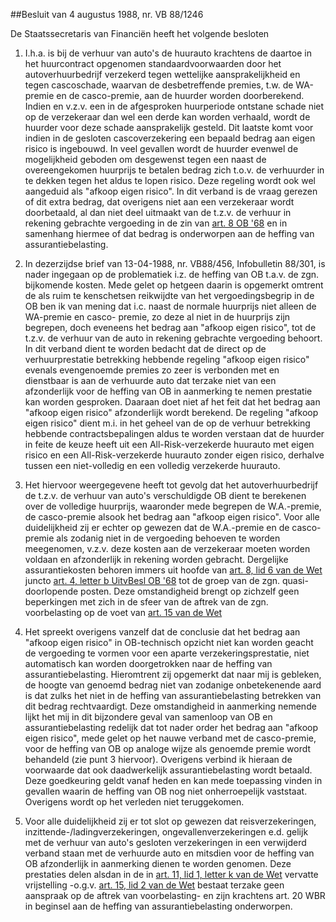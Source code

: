 <meta http-equiv='Content-Type' content='text/html; charset=utf-8' />

##Besluit van 4 augustus 1988, nr. VB 88/1246

De Staatssecretaris van Financiën heeft het volgende besloten    

1. I.h.a. is bij de verhuur van auto's de huurauto krachtens de daartoe in het huurcontract opgenomen standaardvoorwaarden door het autoverhuurbedrijf verzekerd tegen wettelijke aansprakelijkheid en tegen cascoschade, waarvan de desbetreffende premies, t.w. de WA-premie en de casco-premie, aan de huurder worden doorberekend. Indien en v.z.v. een in de afgesproken huurperiode ontstane schade niet op de verzekeraar dan wel een derde kan worden verhaald, wordt de huurder voor deze schade aansprakelijk gesteld. Dit laatste komt voor indien in de gesloten cascoverzekering een bepaald bedrag aan eigen risico is ingebouwd. In veel gevallen wordt de huurder evenwel de mogelijkheid geboden om desgewenst tegen een naast de overeengekomen huurprijs te betalen bedrag zich t.o.v. de verhuurder in te dekken tegen het aldus te lopen risico. Deze regeling wordt ook wel aangeduid als "afkoop eigen risico". In dit verband is de vraag gerezen of dit extra bedrag, dat overigens niet aan een verzekeraar wordt doorbetaald, al dan niet deel uitmaakt van de t.z.v. de verhuur in rekening gebrachte vergoeding in de zin van [art. 8 OB '68](../../../../../../../wet/wet/op/de/omzetbelasting/1968/BWBR0002629/README.md) en in samenhang hiermee of dat bedrag is onderworpen aan de heffing van assurantiebelasting.  

2. In dezerzijdse brief van 13-04-1988, nr. VB88/456, Infobulletin 88/301, is nader ingegaan op de problematiek i.z. de heffing van OB t.a.v. de zgn. bijkomende kosten. Mede gelet op hetgeen daarin is opgemerkt omtrent de als ruim te kenschetsen reikwijdte van het vergoedingsbegrip in de OB ben ik van mening dat i.c. naast de normale huurprijs niet alleen de WA-premie en casco- premie, zo deze al niet in de huurprijs zijn begrepen, doch eveneens het bedrag aan "afkoop eigen risico", tot de t.z.v. de verhuur van de auto in rekening gebrachte vergoeding behoort. In dit verband dient te worden bedacht dat de direct op de verhuurprestatie betrekking hebbende regeling "afkoop eigen risico" evenals evengenoemde premies zo zeer is verbonden met en dienstbaar is aan de verhuurde auto dat terzake niet van een afzonderlijk voor de heffing van OB in aanmerking te nemen prestatie kan worden gesproken. Daaraan doet niet af het feit dat het bedrag aan "afkoop eigen risico" afzonderlijk wordt berekend. De regeling "afkoop eigen risico" dient m.i. in het geheel van de op de verhuur betrekking hebbende contractsbepalingen aldus te worden verstaan dat de huurder in feite de keuze heeft uit een All-Risk-verzekerde huurauto met eigen risico en een All-Risk-verzekerde huurauto zonder eigen risico, derhalve tussen een niet-volledig en een volledig verzekerde huurauto.  

3. Het hiervoor weergegevene heeft tot gevolg dat het autoverhuurbedrijf de t.z.v. de verhuur van auto's verschuldigde OB dient te berekenen over de volledige huurprijs, waaronder mede begrepen de W.A.-premie, de casco-premie alsook het bedrag aan "afkoop eigen risico". Voor alle duidelijkheid zij er echter op gewezen dat de W.A.-premie en de casco-premie als zodanig niet in de vergoeding behoeven te worden meegenomen, v.z.v. deze kosten aan de verzekeraar moeten worden voldaan en afzonderlijk in rekening worden gebracht. Dergelijke assurantiekosten behoren immers uit hoofde van [art. 8, lid 6 van de Wet](../../../../../../../wet/wet/op/de/omzetbelasting/1968/BWBR0002629/README.md) juncto [art. 4, letter b UitvBesl OB '68](../../../../../../../AMvB/uitvoeringsbesluit/omzetbelasting/1968/BWBR0002633/README.md) tot de groep van de zgn. quasi-doorlopende posten. Deze omstandigheid brengt op zichzelf geen beperkingen met zich in de sfeer van de aftrek van de zgn. voorbelasting op de voet van [art. 15 van de Wet](../../../../../../../wet/wet/op/de/omzetbelasting/1968/BWBR0002629/README.md)  

4. Het spreekt overigens vanzelf dat de conclusie dat het bedrag aan "afkoop eigen risico" in OB-technisch opzicht niet kan worden geacht de vergoeding te vormen voor een aparte verzekeringsprestatie, niet automatisch kan worden doorgetrokken naar de heffing van assurantiebelasting. Hieromtrent zij opgemerkt dat naar mij is gebleken, de hoogte van genoemd bedrag niet van zodanige onbetekenende aard is dat zulks het niet in de heffing van assurantiebelasting betrekken van dit bedrag rechtvaardigt. Deze omstandigheid in aanmerking nemende lijkt het mij in dit bijzondere geval van samenloop van OB en assurantiebelasting redelijk dat tot nader order het bedrag aan "afkoop eigen risico", mede gelet op het nauwe verband met de casco-premie, voor de heffing van OB op analoge wijze als genoemde premie wordt behandeld (zie punt 3 hiervoor). Overigens verbind ik hieraan de voorwaarde dat ook daadwerkelijk assurantiebelasting wordt betaald. Deze goedkeuring geldt vanaf heden en kan mede toepassing vinden in gevallen waarin de heffing van OB nog niet onherroepelijk vaststaat. Overigens wordt op het verleden niet teruggekomen.  

5. Voor alle duidelijkheid zij er tot slot op gewezen dat reisverzekeringen, inzittende-/ladingverzekeringen, ongevallenverzekeringen e.d. gelijk met de verhuur van auto's gesloten verzekeringen in een verwijderd verband staan met de verhuurde auto en mitsdien voor de heffing van OB afzonderlijk in aanmerking dienen te worden genomen. Deze prestaties delen alsdan in de in [art. 11, lid 1, letter k van de Wet](../../../../../../../wet/wet/op/de/omzetbelasting/1968/BWBR0002629/README.md) vervatte vrijstelling -o.g.v. [art. 15, lid 2 van de Wet](../../../../../../../wet/wet/op/de/omzetbelasting/1968/BWBR0002629/README.md) bestaat terzake geen aanspraak op de aftrek van voorbelasting- en zijn krachtens art. 20 WBR in beginsel aan de heffing van assurantiebelasting onderworpen.      
